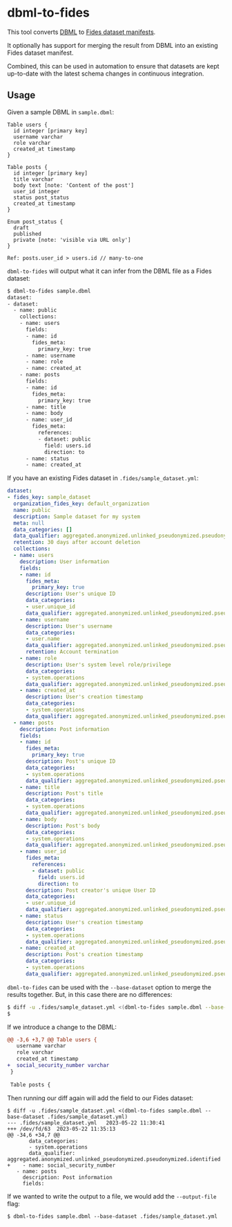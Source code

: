 # dbml-to-fides

This tool converts [DBML](https://dbml.dbdiagram.io/docs/#project-definition)
to [Fides dataset manifests](https://ethyca.github.io/fideslang/resources/dataset/).

It optionally has support for merging the result from DBML into an existing
Fides dataset manifest.

Combined, this can be used in automation to ensure that datasets are kept
up-to-date with the latest schema changes in continuous integration.

## Usage

Given a sample DBML in `sample.dbml`:

```dbml
Table users {
  id integer [primary key]
  username varchar
  role varchar
  created_at timestamp
}

Table posts {
  id integer [primary key]
  title varchar
  body text [note: 'Content of the post']
  user_id integer
  status post_status
  created_at timestamp
}

Enum post_status {
  draft
  published
  private [note: 'visible via URL only']
}

Ref: posts.user_id > users.id // many-to-one
```

`dbml-to-fides` will output what it can infer from the DBML file as a Fides
dataset:

```sh
$ dbml-to-fides sample.dbml
dataset:
- dataset:
  - name: public
    collections:
    - name: users
      fields:
      - name: id
        fides_meta:
          primary_key: true
      - name: username
      - name: role
      - name: created_at
    - name: posts
      fields:
      - name: id
        fides_meta:
          primary_key: true
      - name: title
      - name: body
      - name: user_id
        fides_meta:
          references:
          - dataset: public
            field: users.id
            direction: to
      - name: status
      - name: created_at

```

If you have an existing Fides dataset in `.fides/sample_dataset.yml`:

```yaml
dataset:
- fides_key: sample_dataset
  organization_fides_key: default_organization
  name: public
  description: Sample dataset for my system
  meta: null
  data_categories: []
  data_qualifier: aggregated.anonymized.unlinked_pseudonymized.pseudonymized.identified
  retention: 30 days after account deletion
  collections:
  - name: users
    description: User information
    fields:
    - name: id
      fides_meta:
        primary_key: true
      description: User's unique ID
      data_categories:
      - user.unique_id
      data_qualifier: aggregated.anonymized.unlinked_pseudonymized.pseudonymized.identified
    - name: username
      description: User's username
      data_categories:
      - user.name
      data_qualifier: aggregated.anonymized.unlinked_pseudonymized.pseudonymized.identified
      retention: Account termination
    - name: role
      description: User's system level role/privilege
      data_categories:
      - system.operations
      data_qualifier: aggregated.anonymized.unlinked_pseudonymized.pseudonymized.identified
    - name: created_at
      description: User's creation timestamp
      data_categories:
      - system.operations
      data_qualifier: aggregated.anonymized.unlinked_pseudonymized.pseudonymized.identified
  - name: posts
    description: Post information
    fields:
    - name: id
      fides_meta:
        primary_key: true
      description: Post's unique ID
      data_categories:
      - system.operations
      data_qualifier: aggregated.anonymized.unlinked_pseudonymized.pseudonymized.identified
    - name: title
      description: Post's title
      data_categories:
      - system.operations
      data_qualifier: aggregated.anonymized.unlinked_pseudonymized.pseudonymized.identified
    - name: body
      description: Post's body
      data_categories:
      - system.operations
      data_qualifier: aggregated.anonymized.unlinked_pseudonymized.pseudonymized.identified
    - name: user_id
      fides_meta:
        references:
        - dataset: public
          field: users.id
          direction: to
      description: Post creator's unique User ID
      data_categories:
      - user.unique_id
      data_qualifier: aggregated.anonymized.unlinked_pseudonymized.pseudonymized.identified
    - name: status
      description: User's creation timestamp
      data_categories:
      - system.operations
      data_qualifier: aggregated.anonymized.unlinked_pseudonymized.pseudonymized.identified
    - name: created_at
      description: Post's creation timestamp
      data_categories:
      - system.operations
      data_qualifier: aggregated.anonymized.unlinked_pseudonymized.pseudonymized.identified

```

`dbml-to-fides` can be used with the
`--base-dataset` option to merge the results together.
But, in this case there are no differences:

```sh
$ diff -u .fides/sample_dataset.yml <(dbml-to-fides sample.dbml --base-dataset .fides/sample_dataset.yml)
$
```

If we introduce a change to the DBML:

```diff
@@ -3,6 +3,7 @@ Table users {
   username varchar
   role varchar
   created_at timestamp
+  social_security_number varchar
 }
 
 Table posts {
```

Then running our diff again will add the field to our Fides dataset:

```shell
$ diff -u .fides/sample_dataset.yml <(dbml-to-fides sample.dbml --base-dataset .fides/sample_dataset.yml)
--- .fides/sample_dataset.yml	2023-05-22 11:30:41
+++ /dev/fd/63	2023-05-22 11:35:13
@@ -34,6 +34,7 @@
       data_categories:
       - system.operations
       data_qualifier: aggregated.anonymized.unlinked_pseudonymized.pseudonymized.identified
+    - name: social_security_number
   - name: posts
     description: Post information
     fields:
```

If we wanted to write the output to a file,
we would add the `--output-file` flag:

```shell
$ dbml-to-fides sample.dbml --base-dataset .fides/sample_dataset.yml
```
